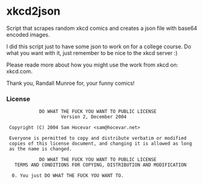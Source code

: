 # xkcd2json
Script that scrapes random xkcd comics and creates a json file with base64 encoded images.

I did this script just to have some json to work on for a college course. Do what you want with it, just remember to be nice to the xkcd server :)

Please reade more about how you might use the work from xkcd on: xkcd.com.

Thank you, Randall Munroe for, your funny comics!

### License
````
            DO WHAT THE FUCK YOU WANT TO PUBLIC LICENSE
                    Version 2, December 2004

 Copyright (C) 2004 Sam Hocevar <sam@hocevar.net>

 Everyone is permitted to copy and distribute verbatim or modified
 copies of this license document, and changing it is allowed as long
 as the name is changed.

            DO WHAT THE FUCK YOU WANT TO PUBLIC LICENSE
   TERMS AND CONDITIONS FOR COPYING, DISTRIBUTION AND MODIFICATION

  0. You just DO WHAT THE FUCK YOU WANT TO.
  `````

